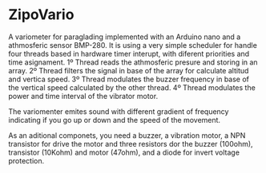 # ZipoVario
A variometer for paraglading implemented with an Arduino nano and a athmosferic
sensor BMP-280.
It is using a very simple scheduler for handle four threads based in hardware
timer interupt, with diferent priorities and time asignament.
1º Thread reads the athmosferic presure and storing in an array.
2º Thread filters the signal in base of the array for calculate altitud and vertica speed.
3º Thread modulates the buzzer frequency in base of the vertical speed calculated by the other thread.
4º Thread modulates the power and time interval of the vibrator motor.

The variomenter emites sound with different gradient of frequency indicating if you go up
or down and the speed of the movement.

As an aditional componets, you need a buzzer, a vibration motor, a NPN transistor for
drive the motor and three resistors dor the buzzer (100ohm), transistor (10Kohm) and motor (47ohm),
and a diode for invert voltage protection.
